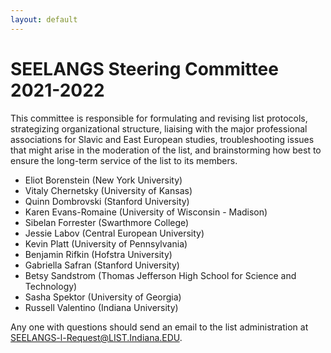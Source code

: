 ```yaml
---
layout: default
---
```


# SEELANGS Steering Committee 2021-2022

This committee is responsible for formulating and revising list protocols, strategizing organizational structure, liaising with the major professional associations for Slavic and East European studies, troubleshooting issues that might arise in the moderation of the list, and brainstorming how best to ensure the long-term service of the list to its members.


* Eliot Borenstein (New York University)
* Vitaly Chernetsky (University of Kansas)
* Quinn Dombrovski (Stanford University)
* Karen Evans-Romaine (University of Wisconsin - Madison)
* Sibelan Forrester (Swarthmore College)
* Jessie Labov (Central European University)
* Kevin Platt (University of Pennsylvania)
* Benjamin Rifkin (Hofstra University)
* Gabriella Safran (Stanford University)
* Betsy Sandstrom (Thomas Jefferson High School for Science and Technology)
* Sasha Spektor (University of Georgia)
* Russell Valentino (Indiana University)

Any one with questions should send an email to the list administration at SEELANGS-l-Request@LIST.Indiana.EDU.